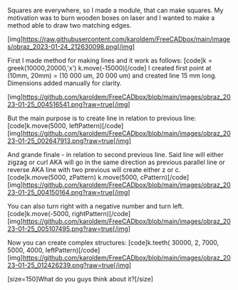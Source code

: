 Squares are everywhere, so I made a module, that can make squares. My motivation was to burn wooden boxes on laser and I wanted to make a method able to draw two matching edges.

[img]https://raw.githubusercontent.com/karoldem/FreeCADbox/main/images/obraz_2023-01-24_212630098.png[/img]





First I made method for making lines and it work as follows:
[code]k = greek(10000,20000,'x')
k.move(-15000)[/code]
I created first point at (10mm, 20mm) = (10 000 um, 20 000 um) and created line 15 mm long. Dimensions added manually for clarity.

[img]https://github.com/karoldem/FreeCADbox/blob/main/images/obraz_2023-01-25_004516541.png?raw=true[/img]





But the main purpose is to create line in relation to previous line:
[code]k.move(5000, leftPattern)[/code]
[img]https://github.com/karoldem/FreeCADbox/blob/main/images/obraz_2023-01-25_002647913.png?raw=true[/img]





And grande finale - in relation to second previous line. Said line will either zigzag or curl AKA will go in the same direction as previous parallel line or reverse AKA line with two previous will create either z or c.
[code]k.move(5000, zPattern)
k.move(5000, cPattern)[/code]
[img]https://github.com/karoldem/FreeCADbox/blob/main/images/obraz_2023-01-25_004150164.png?raw=true[/img]





You can also turn right with a negative number and turn left.
[code]k.move(-5000, rightPattern)[/code]
[img]https://github.com/karoldem/FreeCADbox/blob/main/images/obraz_2023-01-25_005107495.png?raw=true[/img]





Now you can create complex structures:
[code]k.teeth( 30000, 2, 7000, 5000, 4000, leftPattern)[/code]
[img]https://github.com/karoldem/FreeCADbox/blob/main/images/obraz_2023-01-25_012426239.png?raw=true[/img]





[size=150]What do you guys think about it?[/size]
